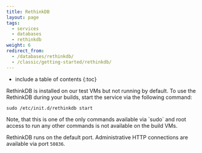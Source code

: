 ```yaml
---
title: RethinkDB
layout: page
tags:
  - services
  - databases
  - rethinkdb
weight: 6
redirect_from:
  - /databases/rethinkdb/
  - /classic/getting-started/rethinkdb/
---
```


* include a table of contents
{:toc}

RethinkDB is installed on our test VMs but not running by default. To use the RethinkDB during your builds, start the service via the following command:

```shell
sudo /etc/init.d/rethinkdb start
```

<div class="info-block">
Note, that this is one of the only commands available via `sudo` and root access to run any other commands is not available on the build VMs.
</div>

RethinkDB runs on the default port. Administrative HTTP connections are available via port `50836`.

